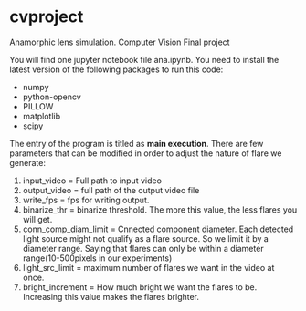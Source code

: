 # cvproject
Anamorphic lens simulation.
Computer Vision Final project

You will find one jupyter notebook file ana.ipynb.
You need to install the latest version of the following packages to run this code:
- numpy
- python-opencv
- PILLOW
- matplotlib
- scipy 

The entry of the program is titled as <b>main execution</b>. 
There are few parameters that can be modified in order to adjust the nature of flare we generate:
1. input_video = Full path to input video
2. output_video = full path of the output video file
3. write_fps = fps for writing output.
4. binarize_thr = binarize threshold. The more this value, the less flares you will get.
5. conn_comp_diam_limit = Cnnected component diameter. Each detected light source might not qualify as a flare source. So we  limit it by a diameter range. Saying that flares can only be within a diameter range(10-500pixels in our experiments)
6. light_src_limit = maximum number of flares we want in the video at once.
7. bright_increment = How much bright we want the flares to be. Increasing this value makes the flares brighter.
